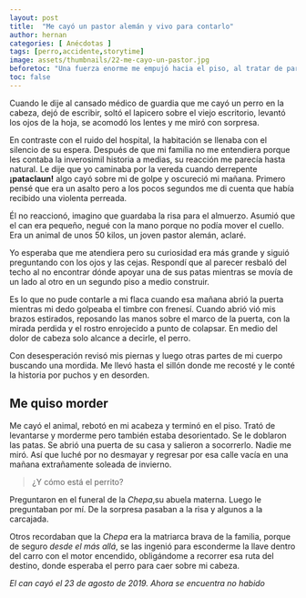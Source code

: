 ```yaml
---
layout: post
title:  "Me cayó un pastor alemán y vivo para contarlo"
author: hernan
categories: [ Anécdotas ]
tags: [perro,accidente,storytime]
image: assets/thumbnails/22-me-cayo-un-pastor.jpg
beforetoc: "Una fuerza enorme me empujó hacia el piso, al tratar de pararme derecho pude ver lo que cayó sobre mí, era un pastor alemán adulto."
toc: false
---
```


Cuando le dije al cansado médico de guardia que me cayó un perro en la cabeza, dejó de escribir, soltó el lapicero sobre el viejo escritorio, levantó los ojos de la hoja, se acomodó los lentes y me miró con sorpresa. 

En contraste con el ruido del hospital, la habitación se llenaba con el silencio de su espera. Después de que mi familia no me entendiera porque les contaba la inverosimil historia a medias, su reacción me parecía hasta natural. Le dije que yo caminaba por la vereda cuando derrepente **¡pataclaun!** algo cayó sobre mi de golpe y oscureció mi mañana. Primero pensé que era un asalto pero a los pocos segundos me di cuenta que había recibido una violenta perreada. 

Él no reaccionó, imagino que guardaba la risa para el almuerzo. Asumió que el can era pequeño, negué con la mano porque no podía mover el cuello. Era un animal de unos 50 kilos, un joven pastor alemán, aclaré. 

Yo esperaba que me atendiera pero su curiosidad era más grande y siguió preguntando con los ojos y las cejas. Respondí que al parecer resbaló del techo al no encontrar dónde apoyar una de sus patas mientras se movía de un lado al otro en un segundo piso a medio construir. 

Es lo que no pude contarle a mi flaca cuando esa mañana abrió la puerta mientras mi dedo golpeaba el timbre con frenesí. Cuando abrió vió mis brazos estirados, reposando las manos sobre el marco de la puerta, con la mirada perdida y el rostro enrojecido a punto de colapsar. En medio del dolor de cabeza solo alcance a decirle, el perro. 

Con desesperación revisó mis piernas y luego otras partes de mi cuerpo buscando una mordida. Me llevó hasta el sillón donde me recosté y le conté la historia por puchos y en desorden. 

## Me quiso morder

Me cayó el animal, rebotó en mi acabeza y terminó en el piso. Trató de levantarse y morderme pero también estaba desorientado. Se le doblaron las patas. Se abrió una puerta de su casa y salieron a socorrerlo. Nadie me miró. Así que luché por no desmayar y regresar por esa calle vacía en una mañana extrañamente soleada de invierno. 

> ¿Y cómo está el perrito?

Preguntaron en el funeral de la _Chepa_,su abuela materna. Luego le preguntaban por mí. De la sorpresa pasaban a la risa y algunos a la carcajada. 

Otros recordaban que la _Chepa_  era la matriarca brava de la familia, porque de seguro _desde el más allá_, se las ingenió para esconderme la llave dentro del carro con el motor encendido, obligándome a recorrer esa ruta del destino, donde esperaba el perro para caer sobre mi cabeza. 

*El can cayó el 23 de agosto de 2019. Ahora se encuentra no habido* 
